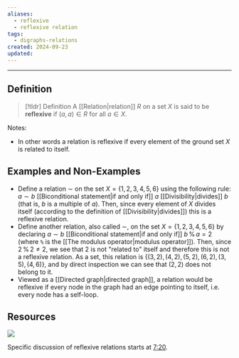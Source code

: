 ```yaml
---
aliases:
  - reflexive
  - reflexive relation
tags:
  - digraphs-relations
created: 2024-09-23
updated:
---
```

---
## Definition 

> [!tldr] Definition
> A [[Relation|relation]] $R$ on a set $X$ is said to be **reflexive** if $(a,a) \in R$ for all $a \in X$. 

Notes: 
- In other words a relation is reflexive if every element of the ground set $X$ is related to itself. 

## Examples and Non-Examples

* Define a relation $\sim$ on the set $X = \{1,2,3,4,5,6\}$ using the following rule: $a \sim b$ [[Biconditional statement|if and only if]] $a$ [[Divisibility|divides]] $b$ (that is, $b$ is a multiple of $a$). Then, since every element of $X$ divides itself (according to the definition of [[Divisibility|divides]]) this is a reflexive relation. 
* Define another relation, also called $\sim$, on the set $X = \{1,2,3,4,5,6\}$ by declaring $a \sim b$ [[Biconditional statement|if and only if]] $b \, \% \, a = 2$ (where `%` is the [[The modulus operator|modulus operator]]). Then, since $2 \, \% \, 2 \neq 2$, we see that $2$ is not "related to" itself and therefore this is not a reflexive relation. As a set, this relation is $\{(3, 2), (4, 2), (5, 2), (6, 2), (3, 5), (4, 6) \}$, and by direct inspection we can see that $(2,2)$ does not belong to it. 
* Viewed as a [[Directed graph|directed graph]], a relation would be reflexive if every node in the graph had an edge pointing to itself, i.e. every node has a self-loop. 

## Resources 

![](https://www.youtube.com/watch?v=HXFHVRS1ZW8)

Specific discussion of reflexive relations starts at [7:20](https://youtu.be/HXFHVRS1ZW8?si=EPg4-CKO0G3xIPE0&t=440). 